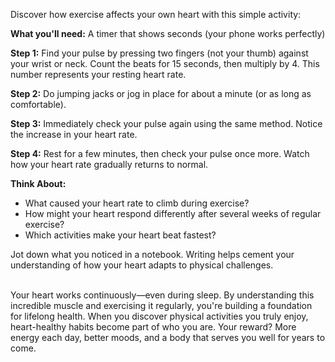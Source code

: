 Discover how exercise affects your own heart with this simple activity:

**What you'll need:** A timer that shows seconds (your phone works perfectly)

**Step 1:** Find your pulse by pressing two fingers (not your thumb) against your wrist or neck. Count the beats for 15 seconds, then multiply by 4. This number represents your resting heart rate.

**Step 2:** Do jumping jacks or jog in place for about a minute (or as long as comfortable).

**Step 3:** Immediately check your pulse again using the same method. Notice the increase in your heart rate.

**Step 4:** Rest for a few minutes, then check your pulse once more. Watch how your heart rate gradually returns to normal.

**Think About:**
- What caused your heart rate to climb during exercise?
- How might your heart respond differently after several weeks of regular exercise?
- Which activities make your heart beat fastest?

Jot down what you noticed in a notebook. Writing helps cement your understanding of how your heart adapts to physical challenges.

<br/>
Your heart works continuously—even during sleep. By understanding this incredible muscle and exercising it regularly, you're building a foundation for lifelong health. When you discover physical activities you truly enjoy, heart-healthy habits become part of who you are. Your reward? More energy each day, better moods, and a body that serves you well for years to come.